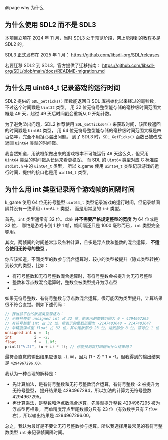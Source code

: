 @page why 为什么

## 为什么使用 SDL2 而不是 SDL3

本项目立项在 2024 年 11 月，当时 SDL3 处于预览阶段，网上能搜到的教程多是 SDL2 的。

SDL3 正式发布在 2025 年 1 月：
https://github.com/libsdl-org/SDL/releases

若要迁移 SDL2 到 SDL3，官方提供了迁移指南：
https://github.com/libsdl-org/SDL/blob/main/docs/README-migration.md

## 为什么用 uint64_t 记录游戏的运行时间

SDL2 提供的 `SDL_GetTicks()` 函数能返回自 SDL 库初始化以来经过的毫秒数，不过这个时间戳是 `Uint32` 类型。
用 32 位无符号整型能存储的毫秒级时间范围大概是 49 天，超过 49 天后时间戳会重新从 0 开始计数。

为了避免溢出问题，SDL2 推荐使用 `SDL_GetTicks64()` 来获取时间，该函数返回的时间戳是 `Uint64` 类型，
用 64 位无符号整型能存储的毫秒级时间范围大概是四百亿年，完全不用担心溢出问题。
到了 SDL3 时，`SDL_GetTicks()` 函数已被改成返回 `Uint64` 类型的时间戳。

我当然知道，用该框架做出来的游戏根本不可能运行 49 天这么久，但采用 `Uint64` 类型的时间戳从长远来看更稳妥。
而 SDL 的 `Uint64` 类型对应 C 标准库 `stdint.h` 中的 `uint64_t` 类型，
所以 k_game 使用 `uint64_t` 类型记录游戏的运行时间，提供的接口也是用 `uint64_t` 类型。

## 为什么用 int 类型记录两个游戏帧的间隔时间

k_game 使用 64 位无符号整型 `uint64_t` 类型记录游戏的运行时间，但记录帧间隔并没有一致采用 `uint64_t` 类型，
而是用常见的 `int` 类型。

首先，`int` 类型通常有 32 位。此处 **并不需要严格规定整型的宽度** 为 64 位或是 32 位，
哪怕是游戏卡到 1 秒 1 帧，帧间隔还只是 1000 毫秒而已，`int` 类型完全够用。

其次，两帧间的时间差常涉及各种计算，且多是浮点数和整数的混合运算， **不适合使用无符号的整型** 。

你应该知道，不同类型的数参与混合运算时，较小的类型被提升（隐式类型转换）到较大的类型，比如：
 - 有符号整数和无符号整数混合运算时，有符号整数会被提升为无符号整型
 - 整数和浮点数混合运算时，整数会被类型提升为浮点型
 - ...

如果无符号整数、有符号整数与浮点数混合运算，很可能因为类型提升，计算结果很不符合直觉。例如下述代码：
```C
// 我当前平台的数据类型规格为：
// 无符号整型 unsigned int 占 32 位，能表示的整数范围为 0 ~ 4294967295
// 有符号整型 int 占 32 位，能表示的整数范围为 -2147483648 ~ 2147483647
// 单精度浮点型 float 占 32 位，其中尾数部分 23 位，指数部分 8 位，符号位 1 位
unsigned int u =  1;
int          i = -2;
float        f =  1.0f;
printf("%.2f", (u + i) * f); // 你能预测将打印输出什么结果吗？
```

最符合直觉的输出结果应该是 `-1.00`，因为 (1 - 2) * 1 = -1。但我得到的输出结果是 `4294967296.00`。

我认为一种合理的解释是：
- 先计算加法，是有符号整数和无符号整数混合运算，有符号整数 -2 被提升为无符号整型，
  提升结果是 4294967294，所以加法的计算为无符号整数 4294967295。
- 再计算乘法，是整数和浮点数混合运算，先类型提升整数 4294967295 被为浮点型再相乘。
  而单精度浮点型尾数部分只有 23 位（有效数字只有 7 位左右），所以输出结果是 4294967296.00。

总之，我认为最好是不要让无符号整数参与运算。所以我选择用最常见的有符号整数类型 `int` 来记录帧间隔时间。
